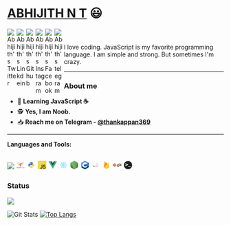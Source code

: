  # <a href="https://www.linkedin.com/in/abhijithnt/">ABHIJITH N T</a> :smiley:

 <a href="https://twitter.com/Abhijith_N_T">
  <img align="left" alt="Abhijith's Twitter" width="22px" src="https://cdn.jsdelivr.net/npm/simple-icons@v3/icons/twitter.svg" />
</a>
<a href="https://www.linkedin.com/in/abhijithnt/">
  <img align="left" alt="Abhijith's Linkdein" width="22px" src="https://cdn.jsdelivr.net/npm/simple-icons@v3/icons/linkedin.svg" />
</a>
<a href="https://github.com/Abhijith-cloud">
  <img align="left" alt="Abhijith's Github" width="22px" src="https://cdn.jsdelivr.net/npm/simple-icons@v3/icons/github.svg" />
</a>
<a href="https://instagram.com/abhijith_n_t">
  <img align="left" alt="Abhijith's Instagram" width="22px" src="https://cdn.jsdelivr.net/npm/simple-icons@v3/icons/instagram.svg" />
</a>
<a href="https://www.facebook.com/abhijithnt4u">
  <img align="left" alt="Abhijith's Facebook" width="22px" src="https://cdn.jsdelivr.net/npm/simple-icons@v3/icons/facebook.svg" />
</a>
<a href="https://t.me/thankappan369">
  <img align="left" alt="Abhijith's telegram" width="22px" src="https://cdn.jsdelivr.net/npm/simple-icons@v3/icons/telegram.svg" />
</a>
<br/>
<br/>
I love coding. JavaScript is my favorite programming language. I am simple and strong. But sometimes I'm crazy.

---
### About me

- 📖 **Learning JavaScript ☕**
- 🕵️ **Yes, I am Noob.**
- 📥 **Reach me on Telegram - [@thankappan369](https://t.me/thankappan369)**
---
**Languages and Tools:**  

<code><img height="20" src="https://pytorch.org/assets/images/pytorch-logo.png"></code>
<code><img height="20" src="https://raw.githubusercontent.com/github/explore/80688e429a7d4ef2fca1e82350fe8e3517d3494d/topics/tensorflow/tensorflow.png"></code>
<code><img height="20" src="https://raw.githubusercontent.com/github/explore/80688e429a7d4ef2fca1e82350fe8e3517d3494d/topics/python/python.png"></code>
<code><img height="20" src="https://raw.githubusercontent.com/github/explore/80688e429a7d4ef2fca1e82350fe8e3517d3494d/topics/javascript/javascript.png"></code>
<code><img height="20" src="https://raw.githubusercontent.com/github/explore/80688e429a7d4ef2fca1e82350fe8e3517d3494d/topics/vue/vue.png"></code>
<code><img height="20" src="https://raw.githubusercontent.com/github/explore/80688e429a7d4ef2fca1e82350fe8e3517d3494d/topics/react/react.png"></code>
<code><img height="20" src="https://raw.githubusercontent.com/github/explore/80688e429a7d4ef2fca1e82350fe8e3517d3494d/topics/nodejs/nodejs.png"></code>
<code><img height="20" src="https://raw.githubusercontent.com/github/explore/80688e429a7d4ef2fca1e82350fe8e3517d3494d/topics/cpp/cpp.png"></code>
<code><img height="20" src="https://raw.githubusercontent.com/github/explore/80688e429a7d4ef2fca1e82350fe8e3517d3494d/topics/mysql/mysql.png"></code>
<code><img height="20" src="https://raw.githubusercontent.com/github/explore/80688e429a7d4ef2fca1e82350fe8e3517d3494d/topics/firebase/firebase.png"></code>
<code><img height="20" src="https://raw.githubusercontent.com/github/explore/80688e429a7d4ef2fca1e82350fe8e3517d3494d/topics/git/git.png"></code>
<code><img height="20" src="https://raw.githubusercontent.com/github/explore/80688e429a7d4ef2fca1e82350fe8e3517d3494d/topics/terminal/terminal.png"></code>
---
### Status
<a href="https://github.com/Abhijith-cloud">
  <img align="center" src="https://github-readme-stats.vercel.app/api/top-langs/?username=Abhijith-cloud&theme=radical&hide=glsl,python" />
</a>

![Git Stats](https://github-readme-stats.vercel.app/api?username=Abhijith-cloud&theme=tokyonight&show_icons=true)
[![Top Langs](https://github-readme-stats.vercel.app/api/top-langs/?username=Abhijith-cloud&layout=compact)](https://github.com/Abhijith-cloud/github-readme-stats)
